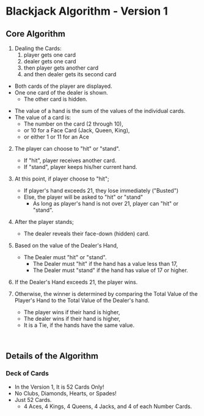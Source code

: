 # Blackjack Algorithm - Version 1

## Core Algorithm

1. Dealing the Cards:
    1. player gets one card
    2. dealer gets one card
    3. then player gets another card
    4. and then dealer gets its second card

- Both cards of the player are displayed.
- One one card of the dealer is shown.
    - The other card is hidden.

* The value of a hand is the sum of the values of the individual cards.
* The value of a card is: 
    * The number on the card (2 through 10),
    * or 10 for a Face Card (Jack, Queen, King),
    * or either 1 or 11 for an Ace

2. The player can choose to "hit" or "stand".
    * If "hit", player receives another card.
    * If "stand", player keeps his/her current hand.

3. At this point, if player choose to "hit";
    * If player's hand exceeds 21, they lose immediately ("Busted")
    * Else, the player will be asked to "hit" or "stand"
        * As long as player's hand is not over 21, player can "hit" or "stand".

4. After the player stands;
    * The dealer reveals their face-down (hidden) card.

5. Based on the value of the Dealer's Hand,
    * The Dealer must "hit" or "stand".
        * The Dealer must "hit" if the hand has a value less than 17,
        * The Dealer must "stand" if the hand has value of 17 or higher.

6. If the Dealer's Hand exceeds 21, the player wins.
7. Otherwise, the winner is determined by comparing the Total Value of the Player's Hand  to the Total Value of the Dealer's hand.
    * The player wins if their hand is higher,
    * The dealer wins if their hand is higher,
    * It is a Tie, if the hands have the same value.

<br>

## Details of the Algorithm

### Deck of Cards

* In the Version 1, It is 52 Cards Only!
* No Clubs, Diamonds, Hearts, or Spades!
* Just 52 Cards.
    * 4 Aces, 4 Kings, 4 Queens, 4 Jacks, and 4 of each Number Cards.
